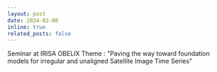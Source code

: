 ```yaml
---
layout: post
date: 2024-02-08
inline: true
related_posts: false
---
```

Seminar at IRISA OBELIX Theme : "Paving the way toward foundation models for irregular and unaligned Satellite Image Time Series"
